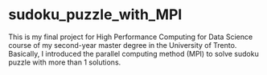 # sudoku_puzzle_with_MPI
This is my final project for High Performance Computing for Data Science course of my second-year master degree in the University of Trento.
Basically, I introduced the parallel computing method (MPI) to solve sudoku puzzle with more than 1 solutions.
